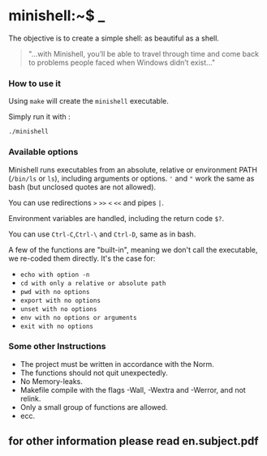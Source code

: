 # minishell:~$ _
 
 The objective is to create a simple shell: as beautiful as a shell.
>"...with Minishell, you’ll be able to travel through time and come back to problems
people faced when Windows didn’t exist..."

### How to use it

Using ``make`` will create the ``minishell`` executable.


Simply run it with :

```
./minishell
```

### Available options

Minishell runs executables from an absolute, relative or environment PATH (``/bin/ls`` or ``ls``), including arguments or options. ``'`` and ``"`` work the same as bash (but unclosed quotes are not allowed).

You can use redirections ``>`` ``>>`` ``<`` ``<<`` and pipes ``|``.

Environment variables are handled, including the return code ``$?``.

You can use ``Ctrl-C``,``Ctrl-\`` and ``Ctrl-D``, same as in bash.

A few of the functions are "built-in", meaning we don't call the executable, we re-coded them directly. It's the case for:
- ``echo with option -n``
- ``cd with only a relative or absolute path``
- ``pwd with no options``
- ``export with no options``
- ``unset with no options``
- ``env with no options or arguments``
- ``exit with no options``

### Some other Instructions

- The project must be written in accordance with the Norm.
- The functions should not quit unexpectedly.
- No Memory-leaks.
- Makefile compile with the flags -Wall, -Wextra and -Werror, and not relink.
- Only a small group of functions are allowed.
- ecc.

## for other information please read en.subject.pdf


